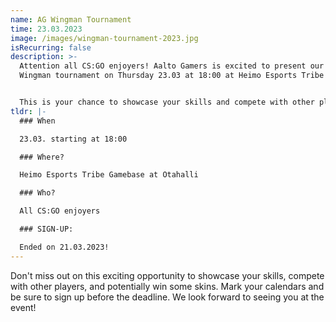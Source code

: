 ```yaml
---
name: AG Wingman Tournament
time: 23.03.2023
image: /images/wingman-tournament-2023.jpg
isRecurring: false
description: >-
  Attention all CS:GO enjoyers! Aalto Gamers is excited to present our upcoming
  Wingman tournament on Thursday 23.03 at 18:00 at Heimo Esports Tribe Gamebase.


  This is your chance to showcase your skills and compete with other players in a thrilling live event, so sign up fast!
tldr: |-
  ### When

  23.03. starting at 18:00

  ### Where?

  Heimo Esports Tribe Gamebase at Otahalli

  ### Who?

  All CS:GO enjoyers

  ### SIGN-UP:

  Ended on 21.03.2023!
---
```


Don't miss out on this exciting opportunity to showcase your skills, compete with other players, and potentially win some skins. Mark your calendars and be sure to sign up before the deadline. We look forward to seeing you at the event!
